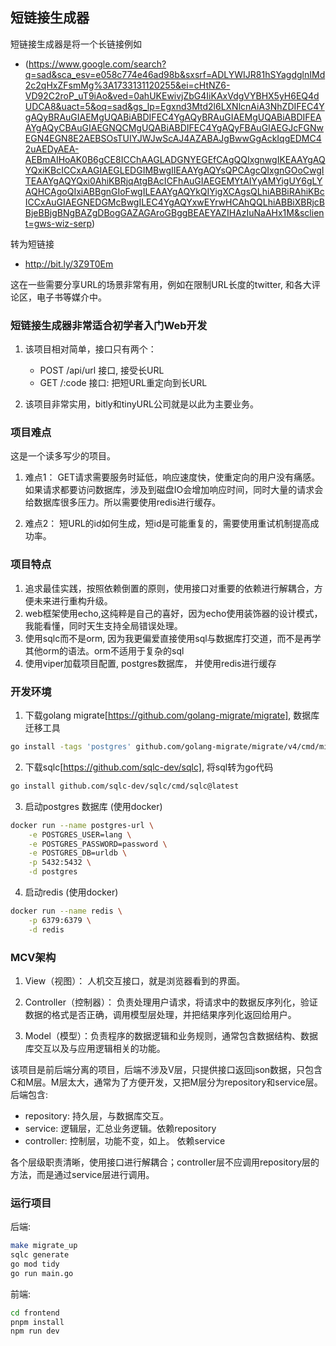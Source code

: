 ## 短链接生成器

短链接生成器是将一个长链接例如

- (https://www.google.com/search?q=sad&sca_esv=e058c774e46ad98b&sxsrf=ADLYWIJR81hSYagdglnIMd2c2qHxZFsmMg%3A1733131120255&ei=cHtNZ6-VD92C2roP_uT9iAo&ved=0ahUKEwivjZbG4IiKAxVdgVYBHX5yH6EQ4dUDCA8&uact=5&oq=sad&gs_lp=Egxnd3Mtd2l6LXNlcnAiA3NhZDIFEC4YgAQyBRAuGIAEMgUQABiABDIFEC4YgAQyBRAuGIAEMgUQABiABDIFEAAYgAQyCBAuGIAEGNQCMgUQABiABDIFEC4YgAQyFBAuGIAEGJcFGNwEGN4EGN8E2AEBSOsTUIYJWJwScAJ4AZABAJgBwwGgAckIqgEDMC42uAEDyAEA-AEBmAIHoAK0B6gCE8ICChAAGLADGNYEGEfCAgQQIxgnwgIKEAAYgAQYQxiKBcICCxAAGIAEGLEDGIMBwgIIEAAYgAQYsQPCAgcQIxgnGOoCwgITEAAYgAQYQxi0AhiKBRjqAtgBAcICFhAuGIAEGEMYtAIYyAMYigUY6gLYAQHCAgoQIxiABBgnGIoFwgILEAAYgAQYkQIYigXCAgsQLhiABBiRAhiKBcICCxAuGIAEGNEDGMcBwgILEC4YgAQYxwEYrwHCAhQQLhiABBiXBRjcBBjeBBjgBNgBAZgDBogGAZAGAroGBggBEAEYAZIHAzIuNaAHx1M&sclient=gws-wiz-serp)

转为短链接 

- http://bit.ly/3Z9T0Em 

这在一些需要分享URL的场景非常有用，例如在限制URL长度的twitter, 和各大评论区，电子书等媒介中。

### 短链接生成器非常适合初学者入门Web开发

1. 该项目相对简单，接口只有两个：
    - POST /api/url 接口, 接受长URL
    - GET /:code 接口: 把短URL重定向到长URL

2. 该项目非常实用，bitly和tinyURL公司就是以此为主要业务。

### 项目难点

这是一个读多写少的项目。

1. 难点1： GET请求需要服务时延低，响应速度快，使重定向的用户没有痛感。如果请求都要访问数据库，涉及到磁盘IO会增加响应时间，同时大量的请求会给数据库很多压力。所以需要使用redis进行缓存。

2. 难点2： 短URL的id如何生成，短id是可能重复的，需要使用重试机制提高成功率。

### 项目特点

1. 追求最佳实践，按照依赖倒置的原则，使用接口对重要的依赖进行解耦合，方便未来进行重构升级。
2. web框架使用echo,这纯粹是自己的喜好，因为echo使用装饰器的设计模式，我能看懂，同时天生支持全局错误处理。
3. 使用sqlc而不是orm, 因为我更偏爱直接使用sql与数据库打交道，而不是再学其他orm的语法。orm不适用于复杂的sql
4. 使用viper加载项目配置, postgres数据库， 并使用redis进行缓存


### 开发环境

1. 下载golang migrate[https://github.com/golang-migrate/migrate], 数据库迁移工具

```sh
go install -tags 'postgres' github.com/golang-migrate/migrate/v4/cmd/migrate@latest
```

2. 下载sqlc[https://github.com/sqlc-dev/sqlc], 将sql转为go代码
```sh
go install github.com/sqlc-dev/sqlc/cmd/sqlc@latest
```

3. 启动postgres 数据库 (使用docker)
```sh
docker run --name postgres-url \
	-e POSTGRES_USER=lang \
	-e POSTGRES_PASSWORD=password \
	-e POSTGRES_DB=urldb \
	-p 5432:5432 \
	-d postgres   
```

4. 启动redis (使用docker)
```sh
docker run --name redis \
	-p 6379:6379 \
	-d redis
```

### MCV架构

1. View（视图）： 人机交互接口，就是浏览器看到的界面。

2. Controller（控制器）： 负责处理用户请求，将请求中的数据反序列化，验证数据的格式是否正确，调用模型层处理，并把结果序列化返回给用户。

3. Model（模型）：负责程序的数据逻辑和业务规则，通常包含数据结构、数据库交互以及与应用逻辑相关的功能。

该项目是前后端分离的项目，后端不涉及V层，只提供接口返回json数据，只包含C和M层。M层太大，通常为了方便开发，又把M层分为repository和service层。
后端包含:

- repository: 持久层，与数据库交互。
- service: 逻辑层，汇总业务逻辑。依赖repository
- controller: 控制层，功能不变，如上。 依赖service

各个层级职责清晰，使用接口进行解耦合；controller层不应调用repository层的方法，而是通过service层进行调用。

### 运行项目

后端:
```sh
make migrate_up
sqlc generate
go mod tidy
go run main.go
```

前端:
```sh
cd frontend
pnpm install
npm run dev
```